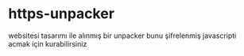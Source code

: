 # https-unpacker
websitesi tasarımı ile alınmış bir unpacker bunu şifrelenmiş javascripti acmak için kurabilirsiniz
